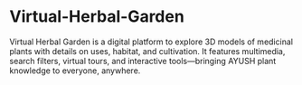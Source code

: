 # Virtual-Herbal-Garden
Virtual Herbal Garden is a digital platform to explore 3D models of medicinal plants with details on uses, habitat, and cultivation. It features multimedia, search filters, virtual tours, and interactive tools—bringing AYUSH plant knowledge to everyone, anywhere.
